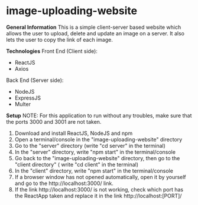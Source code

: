 # image-uploading-website

**General Information**
This is a simple client-server based website which allows the user to upload, delete and update an image on a server. It also lets the user to copy the link of each image.

**Technologies**
Front End (Client side):
- ReactJS
- Axios

Back End (Server side):
- NodeJS
- ExpressJS
- Multer

**Setup**
NOTE: For this application to run without any troubles, make sure that the ports 3000 and 3001 are not taken.
1. Download and install ReactJS, NodeJS and npm
2. Open a terminal/console in the "image-uploading-website" directory
3. Go to the "server" directory (write "cd server" in the terminal)
4. In the "server" directory, write "npm start" in the terminal/console
5. Go back to the "image-uploading-website" directory, then go to the "client directory" ( write "cd client" in the terminal)
6. In the "client" directory, write "npm start" in the terminal/console
7. If a browser window has not opened automatically, open it by yourself and go to the http://localhost:3000/ link.
8. If the link http://localhost:3000/ is not working, check which port has the ReactApp taken and replace it in the link http://localhost:[PORT]/
